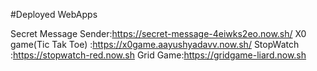 #Deployed WebApps

Secret Message Sender:https://secret-message-4eiwks2eo.now.sh/
X0 game(Tic Tak Toe) :https://x0game.aayushyadavv.now.sh/
StopWatch :https://stopwatch-red.now.sh
Grid Game:https://gridgame-liard.now.sh

